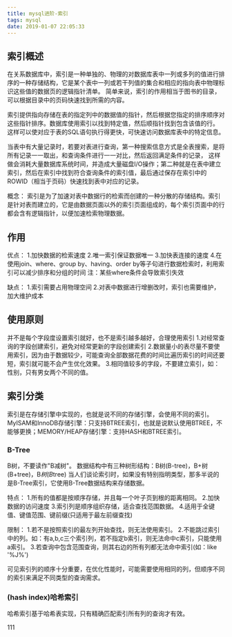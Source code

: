 ```yaml
---
title: mysql进阶-索引
tags: mysql
date: 2019-01-07 22:05:33
---
```


## 索引概述
在关系数据库中，索引是一种单独的、物理的对数据库表中一列或多列的值进行排序的一种存储结构，它是某个表中一列或若干列值的集合和相应的指向表中物理标识这些值的数据页的逻辑指针清单。
简单来说，索引的作用相当于图书的目录，可以根据目录中的页码快速找到所需的内容。

索引提供指向存储在表的指定列中的数据值的指针，然后根据您指定的排序顺序对这些指针排序。数据库使用索引以找到特定值，然后顺指针找到包含该值的行。
这样可以使对应于表的SQL语句执行得更快，可快速访问数据库表中的特定信息。

当表中有大量记录时，若要对表进行查询，第一种搜索信息方式是全表搜索，是将所有记录一一取出，和查询条件进行一一对比，然后返回满足条件的记录，
这样做会消耗大量数据库系统时间，并造成大量磁盘I/O操作；第二种就是在表中建立索引，然后在索引中找到符合查询条件的索引值，最后通过保存在索引中的ROWID（相当于页码）快速找到表中对应的记录。

概念：
索引是为了加速对表中数据行的检索而创建的一种分散的存储结构。索引是针对表而建立的，它是由数据页面以外的索引页面组成的，每个索引页面中的行都会含有逻辑指针，以便加速检索物理数据。

## 作用
优点：
1.加快数据的检索速度
2.唯一索引保证数据唯一
3.加快表连接的速度
4.在使用join、where、group by、having、order by等子句进行数据检索时，利用索引可以减少排序和分组的时间
注：某些where条件会导致索引失效

缺点：
1.索引需要占用物理空间
2.对表中数据进行增删改时，索引也需要维护，加大维护成本

## 使用原则
并不是每个字段度设置索引就好，也不是索引越多越好，合理使用索引
1.对经常查询的字段创建索引，避免对经常更新的字段创建索引
2.数据量小的表尽量不要使用索引，因为由于数据较少，可能查询全部数据花费的时间比遍历索引的时间还要短，索引就可能不会产生优化效果。
3.相同值较多的字段，不要建立索引，如：性别，只有男女两个不同的值。

## 索引分类
索引是在存储引擎中实现的，也就是说不同的存储引擎，会使用不同的索引。
MyISAM和InnoDB存储引擎：只支持BTREE索引，也就是说默认使用BTREE，不能够更换；MEMORY/HEAP存储引擎：支持HASH和BTREE索引。

### B-Tree
B树，不要读作"B减树"。 数据结构中有三种树形结构：B树(B-tree)，B+树(B+tree)，B*树(B*tree)
当人们谈论索引时，如果没有特别指明类型，那多半说的是B-Tree索引，它使用B-Tree数据结构来存储数据。

特点：
1.所有的值都是按顺序存储，并且每一个叶子页到根的距离相同。
2.加快数据的访问速度
3.索引列是顺序组织存储，适合查找范围数据。
4.适用于全键值、键值范围、键前缀(只适用于最左前缀查找)

限制：
1.若不是按照索引的最左列开始查找，则无法使用索引。
2.不能跳过索引中的列。如：有a,b,c三个索引列，若不指定b索引，则无法命中c索引，只能使用a索引。
3.若查询中包含范围查询，则其右边的所有列都无法命中索引(如：like '%J%')

可见索引列的顺序十分重要，在优化性能时，可能需要使用相同的列，但顺序不同的索引来满足不同类型的查询需求。

### (hash index)哈希索引
哈希索引基于哈希表实现，只有精确匹配索引所有列的查询才有效。

111
